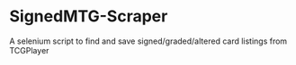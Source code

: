 # SignedMTG-Scraper
A selenium script to find and save signed/graded/altered card listings from TCGPlayer
